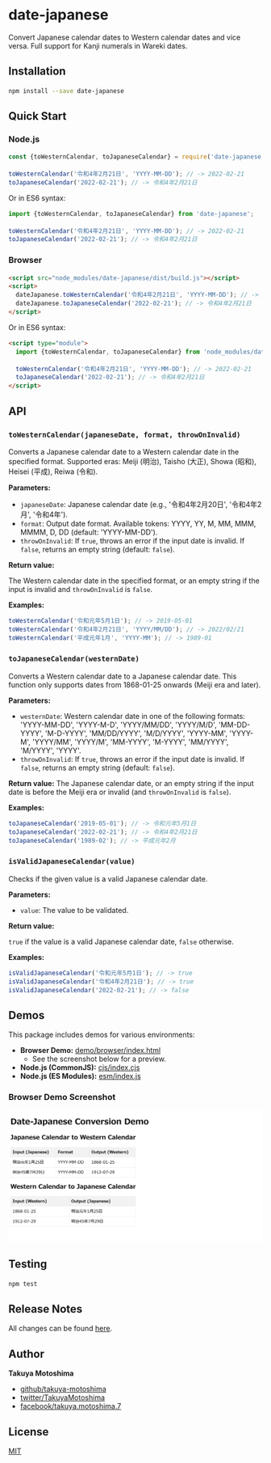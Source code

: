# date-japanese

Convert Japanese calendar dates to Western calendar dates and vice versa. Full support for Kanji numerals in Wareki dates.

## Installation

```bash
npm install --save date-japanese
```

## Quick Start

### Node.js

```js
const {toWesternCalendar, toJapaneseCalendar} = require('date-japanese');

toWesternCalendar('令和4年2月21日', 'YYYY-MM-DD'); // -> 2022-02-21
toJapaneseCalendar('2022-02-21'); // -> 令和4年2月21日
```

Or in ES6 syntax:

```js
import {toWesternCalendar, toJapaneseCalendar} from 'date-japanese';

toWesternCalendar('令和4年2月21日', 'YYYY-MM-DD'); // -> 2022-02-21
toJapaneseCalendar('2022-02-21'); // -> 令和4年2月21日
```

### Browser

```html
<script src="node_modules/date-japanese/dist/build.js"></script>
<script>
  dateJapanese.toWesternCalendar('令和4年2月21日', 'YYYY-MM-DD'); // -> 2022-02-21
  dateJapanese.toJapaneseCalendar('2022-02-21'); // -> 令和4年2月21日
</script>
```

Or in ES6 syntax:

```html
<script type="module">
  import {toWesternCalendar, toJapaneseCalendar} from 'node_modules/date-japanese/dist/build.mjs';

  toWesternCalendar('令和4年2月21日', 'YYYY-MM-DD'); // -> 2022-02-21
  toJapaneseCalendar('2022-02-21'); // -> 令和4年2月21日
</script>
```

## API

### `toWesternCalendar(japaneseDate, format, throwOnInvalid)`

Converts a Japanese calendar date to a Western calendar date in the specified format. Supported eras: Meiji (明治), Taisho (大正), Showa (昭和), Heisei (平成), Reiwa (令和).

**Parameters:**

* `japaneseDate`: Japanese calendar date (e.g., '令和4年2月20日', '令和4年2月', '令和4年').
* `format`: Output date format. Available tokens: YYYY, YY, M, MM, MMM, MMMM, D, DD (default: 'YYYY-MM-DD').
* `throwOnInvalid`: If `true`, throws an error if the input date is invalid. If `false`, returns an empty string (default: `false`).

**Return value:**

The Western calendar date in the specified format, or an empty string if the input is invalid and `throwOnInvalid` is `false`.

**Examples:**

```js
toWesternCalendar('令和元年5月1日'); // -> 2019-05-01
toWesternCalendar('令和4年2月21日', 'YYYY/MM/DD'); // -> 2022/02/21
toWesternCalendar('平成元年1月', 'YYYY-MM'); // -> 1989-01
```

### `toJapaneseCalendar(westernDate)`

Converts a Western calendar date to a Japanese calendar date.
This function only supports dates from 1868-01-25 onwards (Meiji era and later).

**Parameters:**

* `westernDate`: Western calendar date in one of the following formats: 'YYYY-MM-DD', 'YYYY-M-D', 'YYYY/MM/DD', 'YYYY/M/D', 'MM-DD-YYYY', 'M-D-YYYY', 'MM/DD/YYYY', 'M/D/YYYY', 'YYYY-MM', 'YYYY-M', 'YYYY/MM', 'YYYY/M', 'MM-YYYY', 'M-YYYY', 'MM/YYYY', 'M/YYYY', 'YYYY'.
* `throwOnInvalid`: If `true`, throws an error if the input date is invalid. If `false`, returns an empty string (default: `false`).

**Return value:**
The Japanese calendar date, or an empty string if the input date is before the Meiji era or invalid (and `throwOnInvalid` is `false`).

**Examples:**

```js
toJapaneseCalendar('2019-05-01'); // -> 令和元年5月1日
toJapaneseCalendar('2022-02-21'); // -> 令和4年2月21日
toJapaneseCalendar('1989-02'); // -> 平成元年2月
```

### `isValidJapaneseCalendar(value)`

Checks if the given value is a valid Japanese calendar date.

**Parameters:**

* `value`: The value to be validated.

**Return value:**

`true` if the value is a valid Japanese calendar date, `false` otherwise.

**Examples:**

```js
isValidJapaneseCalendar('令和元年5月1日'); // -> true
isValidJapaneseCalendar('令和4年2月21日'); // -> true
isValidJapaneseCalendar('2022-02-21'); // -> false
```

## Demos

This package includes demos for various environments:

* **Browser Demo:** [demo/browser/index.html](demo/browser/index.html)
    * See the screenshot below for a preview.
* **Node.js (CommonJS):** [cjs/index.cjs](cjs/index.js)
* **Node.js (ES Modules):** [esm/index.js](esm/index.js)

### Browser Demo Screenshot

![Browser Demo Screenshot](screencaps/chrome-capture-2025-1-30.jpeg)

<!-- 
## Prototypes

### `prototypes/run_japanese_calendar.mjs`

```bash
node prototypes/run_japanese_calendar.mjs -d 2025-01-30 # -> Western Calendar: 2025-01-30, Japanese Calendar: 令和7年1月30日
node prototypes/run_japanese_calendar.mjs -d 2025/1/30 # -> Western Calendar: 2025/1/30, Japanese Calendar: 令和7年1月30日
node prototypes/run_japanese_calendar.mjs -d 2025-01 # -> Western Calendar: 2025-01, Japanese Calendar: 令和7年1月
node prototypes/run_japanese_calendar.mjs -d 2025/1 # -> Western Calendar: 2025/1, Japanese Calendar: 令和7年1月
node prototypes/run_japanese_calendar.mjs -d 2025 # -> Western Calendar: 2025, Japanese Calendar: 令和7年
``` -->

## Testing

```bash
npm test
```

## Release Notes

All changes can be found [here](CHANGELOG.md).

## Author

**Takuya Motoshima**

* [github/takuya-motoshima](https://github.com/takuya-motoshima)
* [twitter/TakuyaMotoshima](https://twitter.com/TakuyaMotoshima)
* [facebook/takuya.motoshima.7](https://www.facebook.com/takuya.motoshima.7)

## License

[MIT](LICENSE)